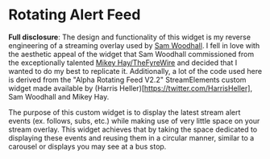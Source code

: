 # Rotating Alert Feed

**Full disclosure**: The design and functionality of this widget is my reverse engineering of a streaming overlay used by [Sam Woodhall](https://twitter.com/SamCWoodhall). I fell in love with the aesthetic appeal of the widget that Sam Woodhall commissioned from the exceptionally talented [Mikey Hay/TheFyreWire](https://twitter.com/MikeyHay) and decided that I wanted to do my best to replicate it. Additionally, a lot of the code used here is derived from the "Alpha Rotating Feed V2.2" StreamElements custom widget made available by (Harris Heller)[https://twitter.com/HarrisHeller], Sam Woodhall and Mikey Hay.

The purpose of this custom widget is to display the latest stream alert events (ex. follows, subs, etc.) while making use of very little space on your stream overlay. This widget achieves that by taking the space dedicated to displaying these events and reusing them in a circular manner, similar to a carousel or displays you may see at a bus stop.

